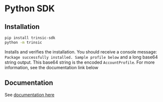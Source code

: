 # Python SDK

## Installation

```bash
pip install trinsic-sdk
python -m trinsic
```

Installs and verifies the installation. You should receive a console
message: `Package successfully installed. Sample profile below` and a long base64 string output. This base64 string is
the encoded `AccountProfile`. For more information, see the documentation link below

## Documentation

See [documentation here](https://docs.trinsic.id/)